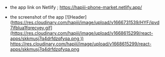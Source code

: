 
- the app link on Netlify ; https://hapiii-phone-market.netlify.app/

-  the screenshot of the app
[![Header]([https://res.cloudinary.com/hapiii/image/upload/v1666731539/HYF/ipvd7ifblua1fqrecyey.gif](https://res.cloudinary.com/hapiii/image/upload/v1668615299/react-apps/skkmusj7q4drfdzqfyqa.png
))](https://some-url.dev/)
https://res.cloudinary.com/hapiii/image/upload/v1668615299/react-apps/skkmusj7q4drfdzqfyqa.png
